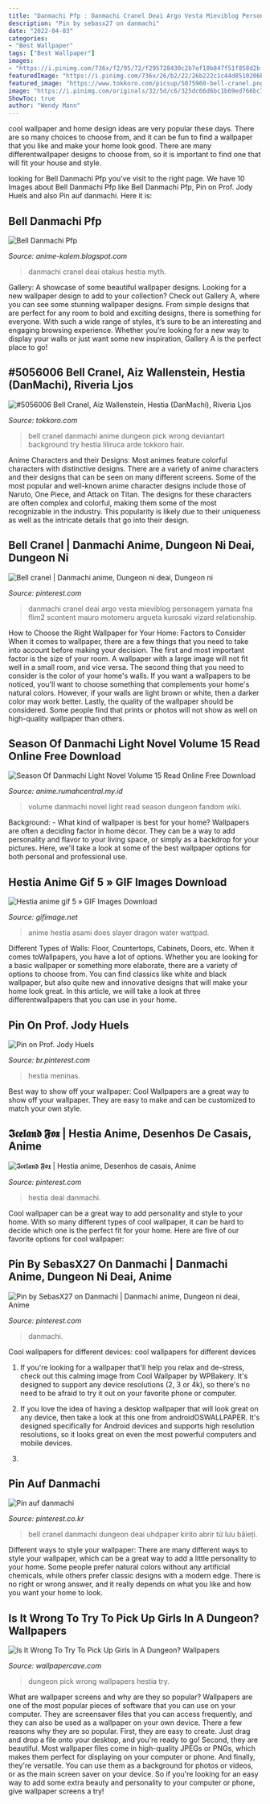 ```yaml
---
title: "Danmachi Pfp : Danmachi Cranel Deai Argo Vesta Mieviblog Personagem Yamata Fna Flim2 Scontent Mauro Motomeru Argueta Kurosaki Vizard Relationship"
description: "Pin by sebasx27 on danmachi"
date: "2022-04-03"
categories:
- "Best Wallpaper"
tags: ["Best Wallpaper"]
images:
- "https://i.pinimg.com/736x/f2/95/72/f295728430c2b7ef10b847f51f858d2b.jpg"
featuredImage: "https://i.pinimg.com/736x/26/b2/22/26b222c1c44d8510206b01e6d7c53df0.jpg"
featured_image: "https://www.tokkoro.com/picsup/5075960-bell-cranel.png"
image: "https://i.pinimg.com/originals/32/5d/c6/325dc66d6bc1b69ed766bc74e6670a08.jpg"
ShowToc: true
author: "Wendy Mann"
---
```



cool wallpaper and home design ideas are very popular these days. There are so many choices to choose from, and it can be fun to find a wallpaper that you like and make your home look good. There are many differentwallpaper designs to choose from, so it is important to find one that will fit your house and style.

	

		
looking for Bell Danmachi Pfp you've visit to the right page. We have 10 Images about Bell Danmachi Pfp like Bell Danmachi Pfp, Pin on Prof. Jody Huels and also Pin auf danmachi. Here it is:
		
    
## Bell Danmachi Pfp

<img loading=lazy src="https://i.pinimg.com/originals/8b/03/4e/8b034ef89265f020011bb1954ab7a9de.jpg" onerror="this.onerror=null;this.src='https://tse1.mm.bing.net/th?id=OIP.L9ROz2Ve_ba1AHre5I9ekAHaHa&amp;pid=15.1';" alt="Bell Danmachi Pfp">

_Source: anime-kalem.blogspot.com_

>danmachi cranel deai otakus hestia myth. 

	

Gallery: A showcase of some beautiful wallpaper designs.
Looking for a new wallpaper design to add to your collection? Check out Gallery A, where you can see some stunning wallpaper designs. From simple designs that are perfect for any room to bold and exciting designs, there is something for everyone. With such a wide range of styles, it’s sure to be an interesting and engaging browsing experience. Whether you’re looking for a new way to display your walls or just want some new inspiration, Gallery A is the perfect place to go!





	
	
    
## #5056006 Bell Cranel, Aiz Wallenstein, Hestia (DanMachi), Riveria Ljos

<img loading=lazy src="https://www.tokkoro.com/picsup/5075960-bell-cranel.png" onerror="this.onerror=null;this.src='https://tse1.mm.bing.net/th?id=OIP.rCfShYa3pDGVawAtACtR-QHaEK&amp;pid=15.1';" alt="#5056006 Bell Cranel, Aiz Wallenstein, Hestia (DanMachi), Riveria Ljos">

_Source: tokkoro.com_

>bell cranel danmachi anime dungeon pick wrong deviantart background try hestia liliruca arde tokkoro hair. 

	

Anime Characters and their Designs: Most animes feature colorful characters with distinctive designs.
There are a variety of anime characters and their designs that can be seen on many different screens. Some of the most popular and well-known anime character designs include those of Naruto, One Piece, and Attack on Titan. The designs for these characters are often complex and colorful, making them some of the most recognizable in the industry. This popularity is likely due to their uniqueness as well as the intricate details that go into their design.

    
## Bell Cranel | Danmachi Anime, Dungeon Ni Deai, Dungeon Ni

<img loading=lazy src="https://i.pinimg.com/originals/32/5d/c6/325dc66d6bc1b69ed766bc74e6670a08.jpg" onerror="this.onerror=null;this.src='https://tse3.mm.bing.net/th?id=OIP.gWNfY4TcNLnZI-uxfaos_QHaFS&amp;pid=15.1';" alt="Bell cranel | Danmachi anime, Dungeon ni deai, Dungeon ni">

_Source: pinterest.com_

>danmachi cranel deai argo vesta mieviblog personagem yamata fna flim2 scontent mauro motomeru argueta kurosaki vizard relationship. 

	

How to Choose the Right Wallpaper for Your Home: Factors to Consider
When it comes to wallpaper, there are a few things that you need to take into account before making your decision. The first and most important factor is the size of your room. A wallpaper with a large image will not fit well in a small room, and vice versa. 
The second thing that you need to consider is the color of your home's walls. If you want a wallpapers to be noticed, you'll want to choose something that complements your home's natural colors. However, if your walls are light brown or white, then a darker color may work better. 
Lastly, the quality of the wallpaper should be considered. Some people find that prints or photos will not show as well on high-quality wallpaper than others.

    
## Season Of Danmachi Light Novel Volume 15 Read Online Free Download

<img loading=lazy src="https://static.wikia.nocookie.net/dungeon-ni-deai-o-motomeru/images/2/2c/Volume_16_Cover.jpg/revision/latest?cb=20200915142449" onerror="this.onerror=null;this.src='https://tse1.mm.bing.net/th?id=OIP.clQ7pydGlAFNgim4EeVFxwHaKl&amp;pid=15.1';" alt="Season Of Danmachi Light Novel Volume 15 Read Online Free Download">

_Source: anime.rumahcentral.my.id_

>volume danmachi novel light read season dungeon fandom wiki. 

	

Background: - What kind of wallpaper is best for your home?
Wallpapers are often a deciding factor in home décor. They can be a way to add personality and flavor to your living space, or simply as a backdrop for your pictures. Here, we'll take a look at some of the best wallpaper options for both personal and professional use.

    
## Hestia Anime Gif 5 » GIF Images Download

<img loading=lazy src="https://gifimage.net/wp-content/uploads/2017/10/hestia-anime-gif-5.gif" onerror="this.onerror=null;this.src='https://tse1.mm.bing.net/th?id=OIP._1hzc9E-rp2_zOIeu0ZLwwHaHX&amp;pid=15.1';" alt="Hestia anime gif 5 » GIF Images Download">

_Source: gifimage.net_

>anime hestia asami does slayer dragon water wattpad. 

	

Different Types of Walls: Floor, Countertops, Cabinets, Doors, etc.
When it comes toWallpapers, you have a lot of options. Whether you are looking for a basic wallpaper or something more elaborate, there are a variety of options to choose from. You can find classics like white and black wallpaper, but also quite new and innovative designs that will make your home look great. In this article, we will take a look at three differentwallpapers that you can use in your home.

    
## Pin On Prof. Jody Huels

<img loading=lazy src="https://i.pinimg.com/736x/29/bc/f4/29bcf42a9fe380cc21a77b5a8f04bae7.jpg" onerror="this.onerror=null;this.src='https://tse1.mm.bing.net/th?id=OIP.Mb2l8pnn6Eik2df_2yDHKwHaHa&amp;pid=15.1';" alt="Pin on Prof. Jody Huels">

_Source: br.pinterest.com_

>hestia meninas. 

	

Best way to show off your wallpaper:
Cool Wallpapers are a great way to show off your wallpaper. They are easy to make and can be customized to match your own style.

    
## 𝕴𝖈𝖊𝖑𝖆𝖓𝖉 𝕱𝖔𝖝 | Hestia Anime, Desenhos De Casais, Anime

<img loading=lazy src="https://i.pinimg.com/736x/26/b2/22/26b222c1c44d8510206b01e6d7c53df0.jpg" onerror="this.onerror=null;this.src='https://tse1.mm.bing.net/th?id=OIP.A5lqbAFlKvjtxfPfaeQX2gHaHa&amp;pid=15.1';" alt="𝕴𝖈𝖊𝖑𝖆𝖓𝖉 𝕱𝖔𝖝 | Hestia anime, Desenhos de casais, Anime">

_Source: pinterest.com_

>hestia deai danmachi. 

	

Cool wallpaper can be a great way to add personality and style to your home. With so many different types of cool wallpaper, it can be hard to decide which one is the perfect fit for your home. Here are five of our favorite options for cool wallpaper: 

    
## Pin By SebasX27 On Danmachi | Danmachi Anime, Dungeon Ni Deai, Anime

<img loading=lazy src="https://i.pinimg.com/736x/f2/95/72/f295728430c2b7ef10b847f51f858d2b.jpg" onerror="this.onerror=null;this.src='https://tse1.mm.bing.net/th?id=OIP.PhbhmYAJ-2vfWLscDK5N1wHaEK&amp;pid=15.1';" alt="Pin by SebasX27 on Danmachi | Danmachi anime, Dungeon ni deai, Anime">

_Source: pinterest.com_

>danmachi. 

	

Cool wallpapers for different devices:
cool wallpapers for different devices 

1. If you're looking for a wallpaper that'll help you relax and de-stress, check out this calming image from Cool Wallpaper by WPBakery. It's designed to support any device resolutions (2, 3 or 4k), so there's no need to be afraid to try it out on your favorite phone or computer.

2. If you love the idea of having a desktop wallpaper that will look great on any device, then take a look at this one from androidOSWALLPAPER. It's designed specifically for Android devices and supports high resolution resolutions, so it looks great on even the most powerful computers and mobile devices.

3.

    
## Pin Auf Danmachi

<img loading=lazy src="https://i.pinimg.com/originals/86/be/00/86be00f43d1f78592cec7db4a330ce40.jpg" onerror="this.onerror=null;this.src='https://tse1.mm.bing.net/th?id=OIP.CPOj-6otBX_lKKczfXHF9gHaHa&amp;pid=15.1';" alt="Pin auf danmachi">

_Source: pinterest.co.kr_

>bell cranel danmachi dungeon deai uhdpaper kirito abrir từ lưu băieți. 

	

Different ways to style your wallpaper:
There are many different ways to style your wallpaper, which can be a great way to add a little personality to your home. Some people prefer natural colors without any artificial chemicals, while others prefer classic designs with a modern edge. There is no right or wrong answer, and it really depends on what you like and how you want your home to look.

    
## Is It Wrong To Try To Pick Up Girls In A Dungeon? Wallpapers

<img loading=lazy src="https://wallpapercave.com/wp/wp1911631.jpg" onerror="this.onerror=null;this.src='https://tse4.mm.bing.net/th?id=OIP.shSnfMd_1c5SZeGq0zi0SgHaEK&amp;pid=15.1';" alt="Is It Wrong To Try To Pick Up Girls In A Dungeon? Wallpapers">

_Source: wallpapercave.com_

>dungeon pick wrong wallpapers hestia try. 

	

What are wallpaper screens and why are they so popular?
Wallpapers are one of the most popular pieces of software that you can use on your computer. They are screensaver files that you can access frequently, and they can also be used as a wallpaper on your own device. There a few reasons why they are so popular. First, they are easy to create. Just drag and drop a file onto your desktop, and you're ready to go! Second, they are beautiful. Most wallpaper files come in high-quality JPEGs or PNGs, which makes them perfect for displaying on your computer or phone. And finally, they're versatile. You can use them as a background for photos or videos, or as the main screen saver on your device. So if you're looking for an easy way to add some extra beauty and personality to your computer or phone, give wallpaper screens a try!

